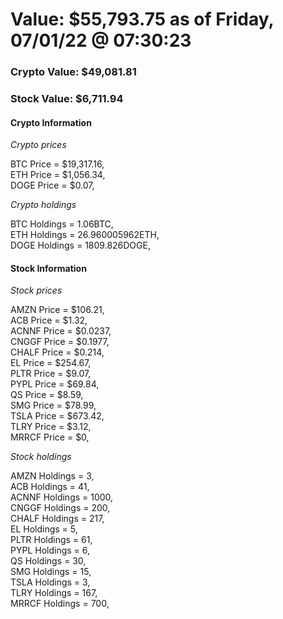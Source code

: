 # Value: $55,793.75 as of Friday, 07/01/22 @ 07:30:23 

### Crypto Value: $49,081.81

### Stock Value: $6,711.94

#### Crypto Information 
*Crypto prices* 

BTC Price = $19,317.16,  
ETH Price = $1,056.34,  
DOGE Price = $0.07,  


*Crypto holdings* 

BTC Holdings = 1.06BTC,  
ETH Holdings = 26.960005962ETH,  
DOGE Holdings = 1809.826DOGE,  


#### Stock Information 

*Stock prices* 

AMZN Price = $106.21,  
ACB Price = $1.32,  
ACNNF Price = $0.0237,  
CNGGF Price = $0.1977,  
CHALF Price = $0.214,  
EL Price = $254.67,  
PLTR Price = $9.07,  
PYPL Price = $69.84,  
QS Price = $8.59,  
SMG Price = $78.99,  
TSLA Price = $673.42,  
TLRY Price = $3.12,  
MRRCF Price = $0,  


*Stock holdings* 

AMZN Holdings = 3,  
ACB Holdings = 41,  
ACNNF Holdings = 1000,  
CNGGF Holdings = 200,  
CHALF Holdings = 217,  
EL Holdings = 5,  
PLTR Holdings = 61,  
PYPL Holdings = 6,  
QS Holdings = 30,  
SMG Holdings = 15,  
TSLA Holdings = 3,  
TLRY Holdings = 167,  
MRRCF Holdings = 700,  


